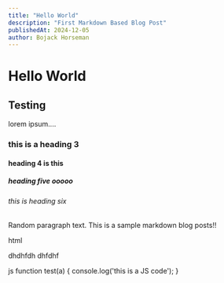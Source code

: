 ```yaml
---
title: "Hello World"
description: "First Markdown Based Blog Post"
publishedAt: 2024-12-05
author: Bojack Horseman
---
```

# Hello World
## Testing
lorem ipsum....
### this is a heading 3
#### heading 4 is this
##### heading five ooooo
###### this is heading six
Random paragraph text. This is a sample markdown blog posts!!

html
<p>dhdhfdh dhfdhf</p>

js
function test(a) {
  console.log('this is a JS code');
}
